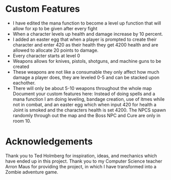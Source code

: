 # Custom Features
- I have edited the mana function to become a level up function that will allow for xp to be given after every fight
- When a character levels up health and damage increase by 10 percent.
- I added an easter egg that when a player is prompted to create their character and enter 420 as their health they get 4200 health and are allowed to allocate 20 points to damage.
- Every character starts at level 0
- Weapons allows for knives, pistols, shotguns, and machine guns to be created
- These weapons are not like a consumable they only affect how much damage a player does, they are leveled 0-5 and can be stacked upon eachother.
- There will only be about 5-10 weapons throughout the whole map
Document your custom features here:
Instead of doing spells and a mana function I am doing leveling, bandage creation, use of itmes while not in combat, and an easter egg which when input 420 for health a Joint is smoked and the characters health is set 4200. The NPCS spawn randomly through out the map and the Boss NPC and Cure are only in room 10.
# Acknowledgements

Thank you to Ted Holmberg for inspiration, ideas, and mechanics which have ended up in this project.
Thank you to my Computer Science teacher Arron Maus for providing the project, in which I have transformed into a Zombie adventure game.
